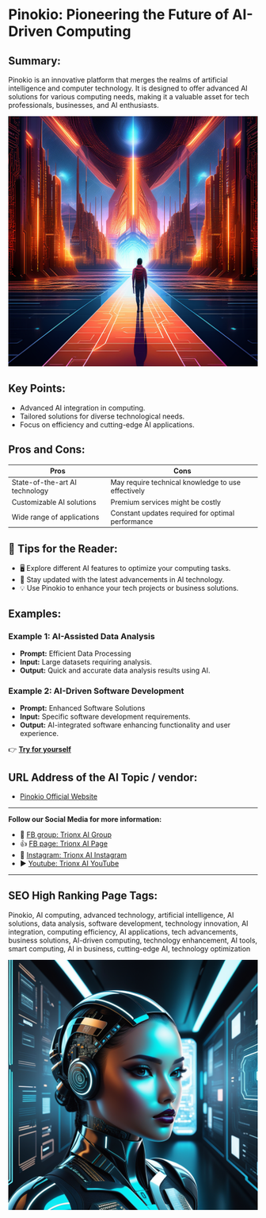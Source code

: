 
# Pinokio: Pioneering the Future of AI-Driven Computing

## Summary:
Pinokio is an innovative platform that merges the realms of artificial intelligence and computer technology. It is designed to offer advanced AI solutions for various computing needs, making it a valuable asset for tech professionals, businesses, and AI enthusiasts.

![Alt text](pinokios-ai.webp)



## Key Points:
- Advanced AI integration in computing.
- Tailored solutions for diverse technological needs.
- Focus on efficiency and cutting-edge AI applications.

## Pros and Cons:

| Pros                                 | Cons                                    |
|--------------------------------------|-----------------------------------------|
| State-of-the-art AI technology       | May require technical knowledge to use effectively |
| Customizable AI solutions            | Premium services might be costly        |
| Wide range of applications           | Constant updates required for optimal performance |

## 🌟 Tips for the Reader:
- 🖥️ Explore different AI features to optimize your computing tasks.
- 🤖 Stay updated with the latest advancements in AI technology.
- 💡 Use Pinokio to enhance your tech projects or business solutions.

## Examples:

### Example 1: AI-Assisted Data Analysis
- **Prompt:** Efficient Data Processing
- **Input:** Large datasets requiring analysis.
- **Output:** Quick and accurate data analysis results using AI.

### Example 2: AI-Driven Software Development
- **Prompt:** Enhanced Software Solutions
- **Input:** Specific software development requirements.
- **Output:** AI-integrated software enhancing functionality and user experience.

👉 [**Try for yourself**](https://pinokio.computer/)

## URL Address of the AI Topic / vendor:
- [Pinokio Official Website](https://pinokio.computer/)

---

**Follow our Social Media for more information:**
- 📘 <a href="https://www.facebook.com/groups/trionxai" target="_blank">FB group: Trionx AI Group</a>
- 👍 <a href="https://www.facebook.com/ai.trionxai" target="_blank">FB page: Trionx AI Page</a>
- 📸 <a href="https://www.instagram.com/trionxai/" target="_blank">Instagram: Trionx AI Instagram</a>
- ▶️ <a href="https://www.youtube.com/@robotdocs/" target="_blank">Youtube: Trionx AI YouTube</a>

---

## SEO High Ranking Page Tags:
Pinokio, AI computing, advanced technology, artificial intelligence, AI solutions, data analysis, software development, technology innovation, AI integration, computing efficiency, AI applications, tech advancements, business solutions, AI-driven computing, technology enhancement, AI tools, smart computing, AI in business, cutting-edge AI, technology optimization


![Alt text](pinokios1.webp)
